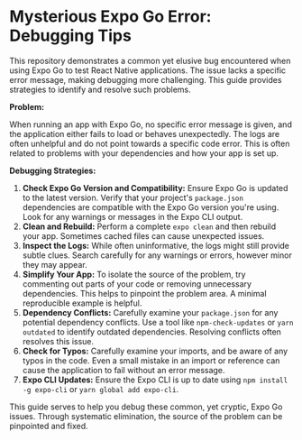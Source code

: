 # Mysterious Expo Go Error: Debugging Tips

This repository demonstrates a common yet elusive bug encountered when using Expo Go to test React Native applications.  The issue lacks a specific error message, making debugging more challenging.  This guide provides strategies to identify and resolve such problems.

**Problem:**

When running an app with Expo Go, no specific error message is given, and the application either fails to load or behaves unexpectedly. The logs are often unhelpful and do not point towards a specific code error.  This is often related to problems with your dependencies and how your app is set up. 

**Debugging Strategies:**

1. **Check Expo Go Version and Compatibility:** Ensure Expo Go is updated to the latest version. Verify that your project's `package.json` dependencies are compatible with the Expo Go version you're using.  Look for any warnings or messages in the Expo CLI output.
2. **Clean and Rebuild:** Perform a complete `expo clean` and then rebuild your app. Sometimes cached files can cause unexpected issues.
3. **Inspect the Logs:** While often uninformative, the logs might still provide subtle clues. Search carefully for any warnings or errors, however minor they may appear.
4. **Simplify Your App:** To isolate the source of the problem, try commenting out parts of your code or removing unnecessary dependencies. This helps to pinpoint the problem area.  A minimal reproducible example is helpful.
5. **Dependency Conflicts:** Carefully examine your `package.json` for any potential dependency conflicts.  Use a tool like `npm-check-updates` or `yarn outdated` to identify outdated dependencies.  Resolving conflicts often resolves this issue.
6. **Check for Typos:** Carefully examine your imports, and be aware of any typos in the code.  Even a small mistake in an import or reference can cause the application to fail without an error message.
7. **Expo CLI Updates:** Ensure the Expo CLI is up to date using `npm install -g expo-cli` or `yarn global add expo-cli`.

This guide serves to help you debug these common, yet cryptic, Expo Go issues. Through systematic elimination, the source of the problem can be pinpointed and fixed.